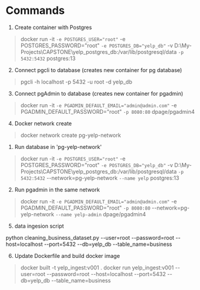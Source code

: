 # Commands

1. Create container with Postgres
> docker run -it `
 -e POSTGRES_USER="root" `
 -e POSTGRES_PASSWORD="root" `
 -e POSTGRES_DB="yelp_db" `
 -v D:\My-Projects\CAPSTONE\yelp_postgres_db:/var/lib/postgresql/data `
 -p 5432:5432 `
 postgres:13

2. Connect pgcli to database (creates new container for pg database)
> pgcli -h localhost -p 5432 -u root -d yelp_db 

3. Connect pgAdmin to database (creates new container for pgadmin)
> docker run -it `
-e PGADMIN_DEFAULT_EMAIL="admin@admin.com" `
-e PGADMIN_DEFAULT_PASSWORD="root" `
-p 8080:80 `
dpage/pgadmin4

4. Docker network create
> docker network create pg-yelp-network
  1. Run database in 'pg-yelp-network'
  > docker run -it `
 -e POSTGRES_USER="root" `
 -e POSTGRES_PASSWORD="root" `
 -e POSTGRES_DB="yelp_db" `
 -v D:\My-Projects\CAPSTONE\yelp_postgres_db:/var/lib/postgresql/data `
 -p 5432:5432 `
 --network=pg-yelp-network `
 --name yelp `
 postgres:13
  2. Run pgadmin in the same network
  > docker run -it `
-e PGADMIN_DEFAULT_EMAIL="admin@admin.com" `
-e PGADMIN_DEFAULT_PASSWORD="root" `
-p 8080:80 `
--network=pg-yelp-network `
 --name yelp-admin `
dpage/pgadmin4

5. data ingesion script

python cleaning_business_dataset.py --user=root --password=root --host=localhost --port=5432 --db=yelp_db --table_name=business

6. Update Dockerfile and build docker image
  > docker built -t yelp_ingest:v001 .
  > docker run yelp_ingest:v001 --user=root --password=root --host=localhost --port=5432 --db=yelp_db --table_name=business

